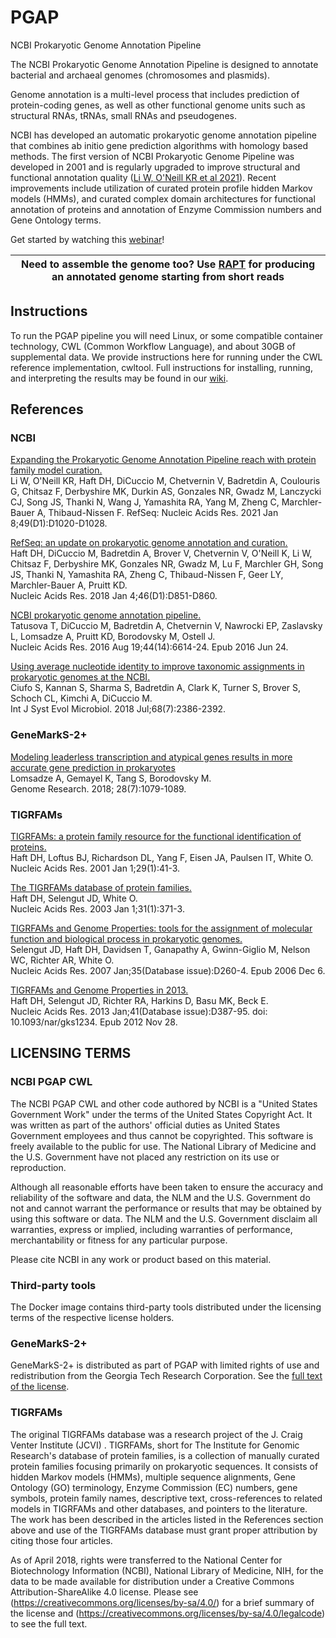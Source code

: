 # PGAP
NCBI Prokaryotic Genome Annotation Pipeline

The NCBI Prokaryotic Genome Annotation Pipeline is designed to annotate
bacterial and archaeal genomes (chromosomes and plasmids).

Genome annotation is a multi-level process that includes prediction of
protein-coding genes, as well as other functional genome units such as
structural RNAs, tRNAs, small RNAs and pseudogenes.

NCBI has developed an automatic prokaryotic genome annotation pipeline
that combines ab initio gene prediction algorithms with homology based
methods. The first version of NCBI Prokaryotic Genome Pipeline was developed 
in 2001 and is regularly upgraded to improve structural and functional 
annotation quality ([Li W, O'Neill KR et al 2021](https://www.ncbi.nlm.nih.gov/pubmed/33270901)). Recent 
improvements include utilization of curated protein profile hidden Markov models (HMMs), 
and curated complex domain architectures for functional annotation of proteins and 
annotation of Enzyme Commission numbers and Gene Ontology terms.

Get started by watching this [webinar](https://www.youtube.com/watch?v=pNn_-_46lpI)!

| Need to assemble the genome too? Use [RAPT](https://github.com/ncbi/rapt) for producing an annotated genome starting from short reads|
| --- |

## Instructions

To run the PGAP pipeline you will need Linux, or some compatible container technology, CWL (Common
Workflow Language), and about 30GB of supplemental data. We provide
instructions here for running under the CWL reference implementation,
cwltool. Full instructions for installing, running, and interpreting
the results may be found in our [wiki](https://github.com/ncbi/pgap/wiki).

## References

### NCBI

[Expanding the Prokaryotic Genome Annotation Pipeline reach with protein family model curation.](https://www.ncbi.nlm.nih.gov/pubmed/33270901)\
Li W, O'Neill KR, Haft DH, DiCuccio M, Chetvernin V, Badretdin A, Coulouris G, Chitsaz F, Derbyshire MK, Durkin AS, Gonzales NR, Gwadz M, Lanczycki CJ, Song JS, Thanki N, Wang J, Yamashita RA, Yang M, Zheng C, Marchler-Bauer A, Thibaud-Nissen F. RefSeq:  Nucleic Acids Res. 2021 Jan 8;49(D1):D1020-D1028.

[RefSeq: an update on prokaryotic genome annotation and curation.](https://www.ncbi.nlm.nih.gov/pubmed/29112715)\
Haft DH, DiCuccio M, Badretdin A, Brover V, Chetvernin V, O'Neill K, Li W, Chitsaz F, Derbyshire MK, Gonzales NR, Gwadz M, Lu F, Marchler GH, Song JS, Thanki N, Yamashita RA, Zheng C, Thibaud-Nissen F, Geer LY, Marchler-Bauer A, Pruitt KD.\
Nucleic Acids Res. 2018 Jan 4;46(D1):D851-D860.

[NCBI prokaryotic genome annotation pipeline.](https://www.ncbi.nlm.nih.gov/pubmed/27342282)\
Tatusova T, DiCuccio M, Badretdin A, Chetvernin V, Nawrocki EP, Zaslavsky L, Lomsadze A, Pruitt KD, Borodovsky M, Ostell J.\
Nucleic Acids Res. 2016 Aug 19;44(14):6614-24. Epub 2016 Jun 24.

[Using average nucleotide identity to improve taxonomic assignments in prokaryotic genomes at the NCBI.](https://www.ncbi.nlm.nih.gov/pubmed/29792589)\
Ciufo S, Kannan S, Sharma S, Badretdin A, Clark K, Turner S, Brover S, Schoch 
CL, Kimchi A, DiCuccio M.\
Int J Syst Evol Microbiol. 2018 Jul;68(7):2386-2392.

### GeneMarkS-2+

[Modeling leaderless transcription and atypical genes results in more accurate gene prediction in prokaryotes](https://www.ncbi.nlm.nih.gov/pubmed/29773659/)\
Lomsadze A, Gemayel K, Tang S, Borodovsky M.\
Genome Research. 2018; 28(7):1079-1089.

### TIGRFAMs

[TIGRFAMs: a protein family resource for the functional identification of proteins.](https://www.ncbi.nlm.nih.gov/pubmed/11125044)\
Haft DH, Loftus BJ, Richardson DL, Yang F, Eisen JA, Paulsen IT, White O.\
Nucleic Acids Res. 2001 Jan 1;29(1):41-3.

[The TIGRFAMs database of protein families.](https://www.ncbi.nlm.nih.gov/pubmed/12520025)\
Haft DH, Selengut JD, White O.\
Nucleic Acids Res. 2003 Jan 1;31(1):371-3.

[TIGRFAMs and Genome Properties: tools for the assignment of molecular function and biological process in prokaryotic genomes.](https://www.ncbi.nlm.nih.gov/pubmed/17151080)\
Selengut JD, Haft DH, Davidsen T, Ganapathy A, Gwinn-Giglio M, Nelson WC, Richter AR, White O.\
Nucleic Acids Res. 2007 Jan;35(Database issue):D260-4. Epub 2006 Dec 6.

[TIGRFAMs and Genome Properties in 2013.](https://www.ncbi.nlm.nih.gov/pubmed/23197656)\
Haft DH, Selengut JD, Richter RA, Harkins D, Basu MK, Beck E.\
Nucleic Acids Res. 2013 Jan;41(Database issue):D387-95. doi: 10.1093/nar/gks1234. Epub 2012 Nov 28.

## LICENSING TERMS

### NCBI PGAP CWL

The NCBI PGAP CWL and other code authored by NCBI is a "United States
Government Work" under the terms of the United States Copyright
Act. It was written as part of the authors' official duties as United
States Government employees and thus cannot be copyrighted. This
software is freely available to the public for use. The National
Library of Medicine and the U.S. Government have not placed any
restriction on its use or reproduction.

Although all reasonable efforts have been taken to ensure the accuracy
and reliability of the software and data, the NLM and the
U.S. Government do not and cannot warrant the performance or results
that may be obtained by using this software or data. The NLM and the
U.S. Government disclaim all warranties, express or implied, including
warranties of performance, merchantability or fitness for any
particular purpose.

Please cite NCBI in any work or product based on this material.

### Third-party tools

The Docker image contains third-party tools distributed under the
licensing terms of the respective license holders.

### GeneMarkS-2+

GeneMarkS-2+ is distributed as part of PGAP with limited rights of use
and redistribution from the Georgia Tech Research Corporation. See the
[full text of the license](GeneMarkS_Software_License.txt).

### TIGRFAMs

The original TIGRFAMs database was a research project of the J. Craig
Venter Institute \(JCVI\) . TIGRFAMs, short for The Institute for
Genomic Research's database of protein families, is a collection of
manually curated protein families focusing primarily on prokaryotic
sequences. It consists of hidden Markov models \(HMMs\), multiple
sequence alignments, Gene Ontology \(GO\) terminology, Enzyme Commission
\(EC\) numbers, gene symbols, protein family names, descriptive text,
cross-references to related models in TIGRFAMs and other databases,
and pointers to the literature. The work has been described in the
articles listed in the References section above and use of the
TIGRFAMs database must grant proper attribution by citing those four
articles.

As of April 2018, rights were transferred to the National Center for
Biotechnology Information \(NCBI\), National Library of Medicine, NIH,
for the data to be made available for distribution under a Creative
Commons Attribution-ShareAlike 4.0 license.  Please see
(https://creativecommons.org/licenses/by-sa/4.0/) for a brief summary
of the license and
(https://creativecommons.org/licenses/by-sa/4.0/legalcode) to see the
full text.

